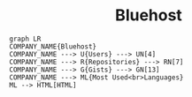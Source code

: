 <h1 align="center">Bluehost</h1>

```mermaid
graph LR
COMPANY_NAME{Bluehost}
COMPANY_NAME ---> U{Users} ---> UN[4]
COMPANY_NAME ---> R{Repositories} ---> RN[7]
COMPANY_NAME ---> G{Gists} ---> GN[13]
COMPANY_NAME ---> ML{Most Used<br>Languages}
ML --> HTML[HTML]
```
